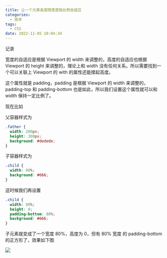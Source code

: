 ```yaml
---
title: 让一个元素高度随宽度按比例自适应
categories:
  - 技术
tags:
  - CSS
date: 2022-11-05 10:04:34
---
```



记录

<!--more-->

宽度的自适应是根据 Viewport 的 width 来调整的，高度的自适应也根据 Viewport 的 height 来调整的，理论上和 width 没有任何关系。所以需要找到一个可以关联上 Viewport 的 with 的属性还能撑起高度。

这个属性就是 padding，padding 是根据 Viewport 的 width 来调整的，padding-top 和 padding-bottom 也是如此，所以我们设置这个属性就可以和 width 保持一定比例了。

现在比如

父容器样式为

```css
.father {
  width: 200px;
  height: 300px;
  background: #dedede;
}
```

子容器样式为

```css
.child {
  width: 80%;
  background: #666;
}
```

这时候我们再设置

```css
.child {
  width: 80%;
  height: 0;
  padding-bottom: 80%;
  background: #666;
}
```

子元素就变成了一个宽度 80%，高度为 0，但有 80% 宽度 的 padding-bottom 的正方形了，效果如下图

![](https://img.iszy.xyz/1667613841613.png)
